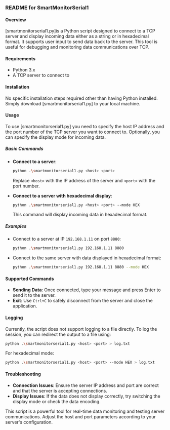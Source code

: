 ### README for SmartMonitorSerial1

#### Overview
[smartmonitorserial1.py]is a Python script designed to connect to a TCP server and display incoming data either as a string or in hexadecimal format. It supports user input to send data back to the server. This tool is useful for debugging and monitoring data communications over TCP.

#### Requirements
- Python 3.x
- A TCP server to connect to

#### Installation
No specific installation steps required other than having Python installed. Simply download [smartmonitorserial1.py] to your local machine.

#### Usage
To use [smartmonitorserial1.py] you need to specify the host IP address and the port number of the TCP server you want to connect to. Optionally, you can specify the display mode for incoming data.

##### Basic Commands
- **Connect to a server**:  
  ```bash
  python .\smartmonitorserial1.py <host> <port>
  ```
  Replace `<host>` with the IP address of the server and `<port>` with the port number.

- **Connect to a server with hexadecimal display**:  
  ```bash
  python .\smartmonitorserial1.py <host> <port> --mode HEX
  ```
  This command will display incoming data in hexadecimal format.

##### Examples
- Connect to a server at IP `192.168.1.11` on port `8880`:
  ```bash
  python .\smartmonitorserial1.py 192.168.1.11 8880
  ```
- Connect to the same server with data displayed in hexadecimal format:
  ```bash
  python .\smartmonitorserial1.py 192.168.1.11 8880 --mode HEX
  ```

#### Supported Commands
- **Sending Data**: Once connected, type your message and press Enter to send it to the server.
- **Exit**: Use `Ctrl+C` to safely disconnect from the server and close the application.

#### Logging
Currently, the script does not support logging to a file directly. To log the session, you can redirect the output to a file using:
```bash
python .\smartmonitorserial1.py <host> <port> > log.txt
```
For hexadecimal mode:
```bash
python .\smartmonitorserial1.py <host> <port> --mode HEX > log.txt
```

#### Troubleshooting
- **Connection Issues**: Ensure the server IP address and port are correct and that the server is accepting connections.
- **Display Issues**: If the data does not display correctly, try switching the display mode or check the data encoding.

This script is a powerful tool for real-time data monitoring and testing server communications. Adjust the host and port parameters according to your server's configuration.